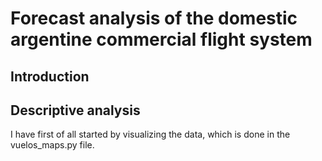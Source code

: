 # Forecast analysis of the domestic argentine commercial flight system

## Introduction

## Descriptive analysis
I have first of all started by visualizing the data, which is done in the vuelos_maps.py file.
